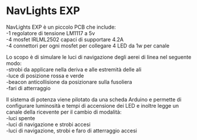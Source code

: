 # NavLights EXP
NavLights EXP è un piccolo PCB che include: <br>
-1 regolatore di tensione LM1117 a 5v <br>
-4 mosfet IRLML2502 capaci di supportare 4.2A <br>
-4 connettori per ogni mosfet per collegare 4 LED da 1w per canale <br>

Lo scopo è di simulare le luci di navigazione degli aerei di linea nel seguente modo: <br>
-strobi da applicare nella deriva e alle estremità delle ali <br>
-luce di posizione rossa e verde <br>
-beacon anticollisione da posizionare sulla fusoliera <br>
-fari di atterraggio <br>

Il sistema di potenza viene pilotato da una scheda Arduino e permette di configurare luminosità e tempi di accensione dei LED e inoltre legge un canale della ricevente per il cambio di modalità: <br>
-luci spente <br>
-luci di navigazione e strobi accesi <br>
-luci di navigazione, strobi e faro di atterraggio accesi  <br>
